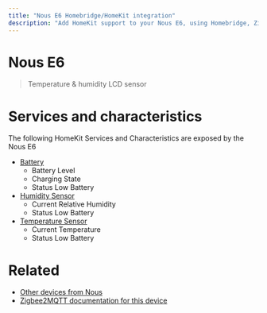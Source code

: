 ```yaml
---
title: "Nous E6 Homebridge/HomeKit integration"
description: "Add HomeKit support to your Nous E6, using Homebridge, Zigbee2MQTT and homebridge-z2m."
---
```

<!---
This file has been GENERATED using src/docgen/docgen.ts
DO NOT EDIT THIS FILE MANUALLY!
-->
# Nous E6
> Temperature & humidity LCD sensor


# Services and characteristics
The following HomeKit Services and Characteristics are exposed by
the Nous E6

* [Battery](../../battery.md)
  * Battery Level
  * Charging State
  * Status Low Battery
* [Humidity Sensor](../../sensors.md)
  * Current Relative Humidity
  * Status Low Battery
* [Temperature Sensor](../../sensors.md)
  * Current Temperature
  * Status Low Battery


# Related
* [Other devices from Nous](../index.md#nous)
* [Zigbee2MQTT documentation for this device](https://www.zigbee2mqtt.io/devices/E6.html)
